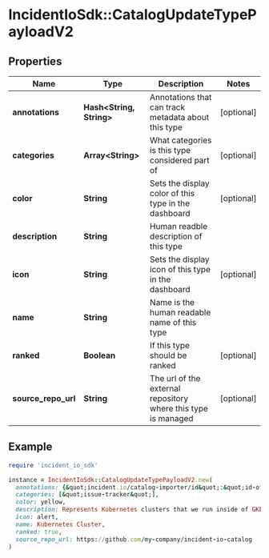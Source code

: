 # IncidentIoSdk::CatalogUpdateTypePayloadV2

## Properties

| Name | Type | Description | Notes |
| ---- | ---- | ----------- | ----- |
| **annotations** | **Hash&lt;String, String&gt;** | Annotations that can track metadata about this type | [optional] |
| **categories** | **Array&lt;String&gt;** | What categories is this type considered part of | [optional] |
| **color** | **String** | Sets the display color of this type in the dashboard | [optional] |
| **description** | **String** | Human readble description of this type |  |
| **icon** | **String** | Sets the display icon of this type in the dashboard | [optional] |
| **name** | **String** | Name is the human readable name of this type |  |
| **ranked** | **Boolean** | If this type should be ranked | [optional] |
| **source_repo_url** | **String** | The url of the external repository where this type is managed | [optional] |

## Example

```ruby
require 'incident_io_sdk'

instance = IncidentIoSdk::CatalogUpdateTypePayloadV2.new(
  annotations: {&quot;incident.io/catalog-importer/id&quot;:&quot;id-of-config&quot;},
  categories: [&quot;issue-tracker&quot;],
  color: yellow,
  description: Represents Kubernetes clusters that we run inside of GKE.,
  icon: alert,
  name: Kubernetes Cluster,
  ranked: true,
  source_repo_url: https://github.com/my-company/incident-io-catalog
)
```

